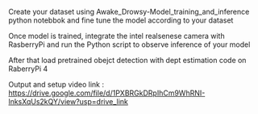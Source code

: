 Create your dataset using Awake_Drowsy-Model_training_and_inference python notebbok and fine tune the model according to your dataset

Once model is trained, integrate the intel realsenese camera with RasberryPi and run the Python script to observe inference of your model

After that load pretrained obejct detection with dept estimation code on RaberryPi 4 


Output and setup video link : https://drive.google.com/file/d/1PXBRGkDRpIhCm9WhRNI-lnksXqUs2kQY/view?usp=drive_link

